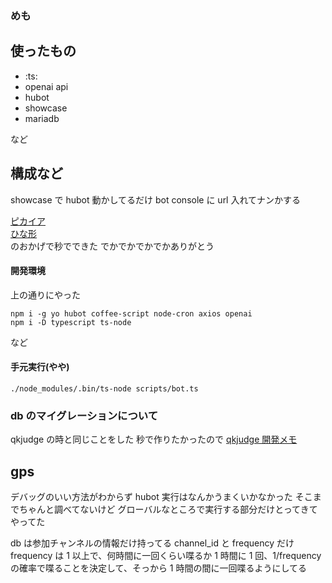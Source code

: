 ### めも

## 使ったもの

- :ts:
- openai api
- hubot
- showcase
- mariadb

など

## 構成など

showcase で hubot 動かしてるだけ
bot console に url 入れてナンかする

[ピカイア](https://wiki.trap.jp/user/Kejun/memo/%E3%83%94%E3%82%AB%E3%82%A4%E3%82%A2%E3%81%AB%E3%82%82%E3%82%8F%E3%81%8B%E3%82%8BtraQbot)  
[ひな形](https://wiki.trap.jp/user/Rozelin/memo/bot%E3%82%B9%E3%82%AF%E3%83%AA%E3%83%97%E3%83%88%E3%81%AE%E6%9B%B8%E3%81%8D%E6%96%B9)  
のおかげで秒でできた でかでかでかでかありがとう  

#### 開発環境

上の通りにやった

```
npm i -g yo hubot coffee-script node-cron axios openai
npm i -D typescript ts-node
```
など

#### 手元実行(やや)

```
./node_modules/.bin/ts-node scripts/bot.ts 
```

### db のマイグレーションについて

qkjudge の時と同じことをした 秒で作りたかったので
[qkjudge 開発メモ](https://github.com/tqkoh/qkjudge/blob/master/memo.md)

## gps

デバッグのいい方法がわからず
hubot 実行はなんかうまくいかなかった そこまでちゃんと調べてないけど
グローバルなところで実行する部分だけとってきてやってた  


db は参加チャンネルの情報だけ持ってる
channel_id と frequency だけ
frequency は 1 以上で、何時間に一回くらい喋るか
1 時間に 1 回、1/frequency の確率で喋ることを決定して、そっから 1 時間の間に一回喋るようにしてる

